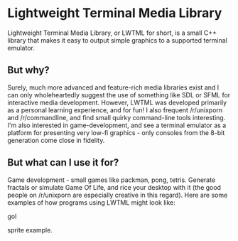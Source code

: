 Lightweight Terminal Media Library
==================================

Lightweight Terminal Media Library, or LWTML for short, is a small C++ library
that makes it easy to output simple graphics to a supported terminal emulator.

But why?
-------
Surely, much more advanced and feature-rich media libraries exist and I can
only wholeheartedly suggest the use of something like SDL or SFML for
interactive media development. However, LWTML was developed primarily as a
personal learning experience, and for fun! I also frequent /r/unixporn and
/r/commandline, and find small quirky command-line tools interesting. I'm also
interested in game-development, and see a terminal emulator as a platform for
presenting very low-fi graphics - only consoles from the 8-bit generation come
close in fidelity.

But what can I use it for?
--------------------------
Game development - small games like packman, pong, tetris. Generate fractals or
simulate Game Of Life, and rice your desktop with it (the good people on
/r/unixporn are especially creative in this regard). Here are some examples of
how programs using LWTML might look like:

gol

sprite example.
